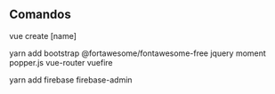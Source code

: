 

## Comandos
  vue create [name]

  yarn add bootstrap @fortawesome/fontawesome-free jquery moment popper.js vue-router vuefire

  yarn add firebase firebase-admin
